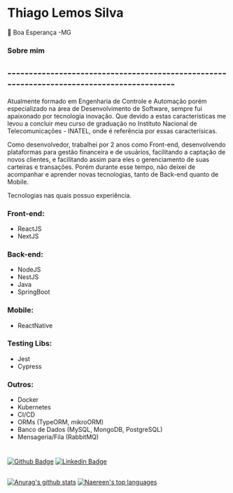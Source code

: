 # Thiago Lemos Silva
📍 Boa Esperança -MG



### Sobre mim
## ------------------------------------------------------------------------------------------

Atualmente formado em Engenharia de Controle e Automação porém especializado na área de Desenvolvimento de Software, sempre fui apaixonado por tecnologia inovação. 
Que devido a estas características me levou a concluir meu curso de graduação no Instituto Nacional de Telecomunicações - INATEL, onde é referência por essas caracterísicas.

Como desenvolvedor, trabalhei por 2 anos como Front-end, desenvolvendo plataformas para gestão financeira e de usuários, facilitando a captação de novos clientes, e facilitando assim para eles
o gerenciamento de suas carteiras e transações.
Porém durante esse tempo, não deixei de acompanhar e aprender novas tecnologias, tanto de Back-end quanto de Mobile.

Tecnologias nas quais possuo experiência.
 ### Front-end:
   - ReactJS
   - NextJS
 ### Back-end:
   - NodeJS
   - NestJS
   - Java
   - SpringBoot
 ### Mobile:
   - ReactNative
 ### Testing Libs:
   - Jest
   - Cypress
 ### Outros:
   - Docker
   - Kubernetes
   - CI/CD
   - ORMs (TypeORM, mikroORM)
   - Banco de Dados (MySQL, MongoDB, PostgreSQL)
   - Mensageria/Fila (RabbitMQ)

#

[![Github Badge](https://img.shields.io/badge/-Github-000?style=flat-square&logo=Github&logoColor=white&link=https://github.com/Thiagolemos1995)](https://github.com/Thiagolemos1995)
[![Linkedin Badge](https://img.shields.io/badge/-LinkedIn-blue?style=flat-square&logo=Linkedin&logoColor=white&link=https://www.linkedin.com/in/thiago-lemos-silva-835983105/)](https://www.linkedin.com/in/thiago-lemos-silva-835983105/)

## 

[![Anurag's github stats](https://github-readme-stats.vercel.app/api?username=Thiagolemos1995&theme=blue-green)](https://github.com/anuraghazra/github-readme-stats)
[![Naereen's top languages](https://github-readme-stats.vercel.app/api/top-langs/?username=Thiagolemos1995&theme=blue-green)](https://github.com/anuraghazra/github-readme-stats)

